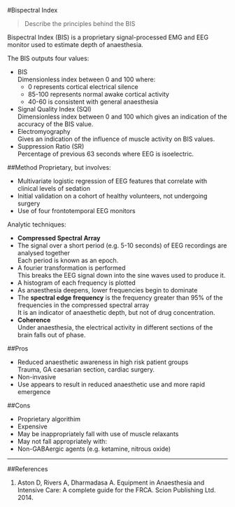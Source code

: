 #Bispectral Index

> Describe the principles behind the BIS 

Bispectral Index (BIS) is a proprietary signal-processed EMG and EEG monitor used to estimate depth of anaesthesia.

The BIS outputs four values:
* BIS  
Dimensionless index between 0 and 100 where:
    * 0 represents cortical electrical silence
    * 85-100 represents normal awake cortical activity
    * 40-60 is consistent with general anaesthesia
* Signal Quality Index (SQI)  
Dimensionless index between 0 and 100 which gives an indication of the accuracy of the BIS value.
* Electromyography  
Gives an indication of the influence of muscle activity on BIS values.
* Suppression Ratio (SR)  
Percentage of previous 63 seconds where EEG is isoelectric.

##Method
Proprietary, but involves:
* Multivariate logistic regression of EEG features that correlate with clinical levels of sedation
* Initial validation on a cohort of healthy volunteers, not undergoing surgery
* Use of four frontotemporal EEG monitors

Analytic techniques:
* **Compressed Spectral Array**
 * The signal over a short period (e.g. 5-10 seconds) of EEG recordings are analysed together  
 Each period is known as an epoch.
 * A fourier transformation is performed  
 This breaks the EEG signal down into the sine waves used to produce it.  
 * A histogram of each frequency is plotted
 * As anaesthesia deepens, lower frequencies begin to dominate
 * The **spectral edge frequency** is the frequency greater than 95% of the frequencies in the compressed spectral array  
 It is an indicator of anaesthetic depth, but not of drug concentration.
* **Coherence**  
Under anaesthesia, the electrical activity in different sections of the brain falls out of phase.

##Pros
* Reduced anaesthetic awareness in high risk patient groups  
Trauma, GA caesarian section, cardiac surgery.
* Non-invasive
* Use appears to result in reduced anaesthetic use and more rapid emergence

##Cons
* Proprietary algorithim
* Expensive
* May be inappropriately fall with use of muscle relaxants
* May not fall appropriately with:
 * Non-GABAergic agents (e.g. ketamine, nitrous oxide)


 ---
 
 ##References
 1. Aston D, Rivers A, Dharmadasa A. Equipment in Anaesthesia and Intensive Care: A complete guide for the FRCA. Scion Publishing Ltd. 2014.

  